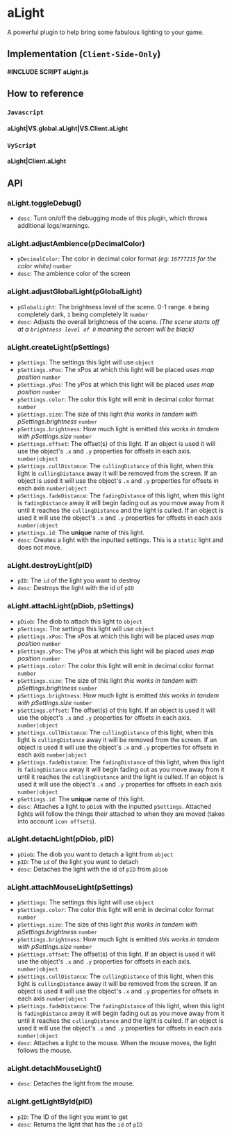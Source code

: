 # aLight  
A powerful plugin to help bring some fabulous lighting to your game.

## Implementation (`Client-Side-Only`)

#### #INCLUDE SCRIPT aLight.js  

## How to reference  
### `Javascript`
#### aLight|VS.global.aLight|VS.Client.aLight  
  
### `VyScript`  
#### aLight|Client.aLight

## API   

###  aLight.toggleDebug()
   - `desc`: Turn on/off the debugging mode of this plugin, which throws additional logs/warnings.   

###  aLight.adjustAmbience(pDecimalColor)   
   - `pDecimalColor`: The color in decimal color format  *(eg: `16777215` for the color white)*  `number`  
   - `desc`: The ambience color of the screen  

###  aLight.adjustGlobalLight(pGlobalLight)  
   - `pGlobalLight`: The brightness level of the scene. 0-1 range.  `0` being completely dark, `1` being completely lit  `number`  
   - `desc`: Adjusts the overall brightness of the scene. *(The scene starts off at a `brightness level of 0` meaning the screen will be black)*     

###  aLight.createLight(pSettings)
   - `pSettings`: The settings this light will use  `object`  
   - `pSettings.xPos`: The xPos at which this light will be placed *uses map position*  `number`  
   - `pSettings.yPos`: The yPos at which this light will be placed *uses map position*  `number`  
   - `pSettings.color`: The color this light will emit in decimal color format  `number`  
   - `pSettings.size`: The size of this light *this works in tandem with pSettings.brightness*  `number`  
   - `pSettings.brightness`: How much light is emitted *this works in tandem with pSettings.size*   `number`  
   - `pSettings.offset`: The offset(s) of this light. If an object is used it will use the object's `.x` and `.y` properties for offsets in each axis. `number|object`      
   - `pSettings.cullDistance`: The `cullingDistance` of this light, when this light is `cullingDistance` away it will be removed from the screen. If an object is used it will use the object's `.x` and `.y` properties for offsets in each axis `number|object`  
   - `pSettings.fadeDistance`: The `fadingDistance` of this light, when this light is `fadingDistance` away it will begin fading out as you move away from it until it reaches the `cullingDistance` and the light is culled. If an object is used it will use the object's `.x` and `.y` properties for offsets in each axis `number|object`     
   - `pSettings.id`: The **unique** name of this light.  
   - `desc`: Creates a light with the inputted settings. This is a `static` light and does not move.

###  aLight.destroyLight(pID)  
   - `pID`: The `id` of the light you want to destroy  
   - `desc`: Destroys the light with the id of `pID`    

###  aLight.attachLight(pDiob, pSettings)  
   - `pDiob`: The diob to attach this light to  `object`
   - `pSettings`: The settings this light will use  `object`  
   - `pSettings.xPos`: The xPos at which this light will be placed *uses map position*  `number`  
   - `pSettings.yPos`: The yPos at which this light will be placed *uses map position*  `number`  
   - `pSettings.color`: The color this light will emit in decimal color format  `number`  
   - `pSettings.size`: The size of this light *this works in tandem with pSettings.brightness*  `number`  
   - `pSettings.brightness`: How much light is emitted *this works in tandem with pSettings.size*   `number`  
   - `pSettings.offset`: The offset(s) of this light. If an object is used it will use the object's `.x` and `.y` properties for offsets in each axis. `number|object`      
   - `pSettings.cullDistance`: The `cullingDistance` of this light, when this light is `cullingDistance` away it will be removed from the screen. If an object is used it will use the object's `.x` and `.y` properties for offsets in each axis `number|object`  
   - `pSettings.fadeDistance`: The `fadingDistance` of this light, when this light is `fadingDistance` away it will begin fading out as you move away from it until it reaches the `cullingDistance` and the light is culled. If an object is used it will use the object's `.x` and `.y` properties for offsets in each axis `number|object`     
   - `pSettings.id`: The **unique** name of this light.  
   - `desc`: Attaches a light to `pDiob` with the inputted `pSettings`. Attached lights will follow the things their attached to when they are moved (takes into account `icon offsets`).      

###  aLight.detachLight(pDiob, pID)  
   - `pDiob`: The diob you want to detach a light from  `object`
   - `pID`: The `id` of the light you want to detach  
   - `desc`: Detaches the light with the id of `pID` from `pDiob`  

###  aLight.attachMouseLight(pSettings)  
   - `pSettings`: The settings this light will use  `object`  
   - `pSettings.color`: The color this light will emit in decimal color format  `number`  
   - `pSettings.size`: The size of this light *this works in tandem with pSettings.brightness*  `number`  
   - `pSettings.brightness`: How much light is emitted *this works in tandem with pSettings.size*   `number`  
   - `pSettings.offset`: The offset(s) of this light. If an object is used it will use the object's `.x` and `.y` properties for offsets in each axis. `number|object`      
   - `pSettings.cullDistance`: The `cullingDistance` of this light, when this light is `cullingDistance` away it will be removed from the screen. If an object is used it will use the object's `.x` and `.y` properties for offsets in each axis `number|object`  
   - `pSettings.fadeDistance`: The `fadingDistance` of this light, when this light is `fadingDistance` away it will begin fading out as you move away from it until it reaches the `cullingDistance` and the light is culled. If an object is used it will use the object's `.x` and `.y` properties for offsets in each axis `number|object`     
   - `desc`: Attaches a light to the mouse. When the mouse moves, the light follows the mouse.      

###  aLight.detachMouseLight()  
   - `desc`: Detaches the light from the mouse.  

###  aLight.getLightById(pID)  
   - `pID`: The ID of the light you want to get  
   - `desc`: Returns the light that has the `id` of `pID`   
